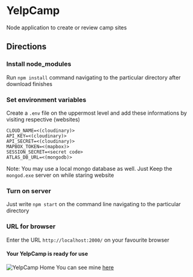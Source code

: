 # YelpCamp
Node application to create or review camp sites



## Directions


### Install node_modules
Run `npm install` command navigating to the particular directory after download finishes

### Set environment variables
Create a `.env` file on the uppermost level and add these informations by visiting respective (websites)
```
CLOUD_NAME=<(cloudinary)>
API_KEY=<(cloudinary)>
API_SECRET=<(cloudinary)>
MAPBOX_TOKEN=<(mapbox)>
SESSION_SECRET=<secret code>
ATLAS_DB_URL=<(mongodb)>
```
Note: You may use a local mongo database as well. Just Keep the `mongod.exe` server on while staring website

### Turn on server
Just write `npm start` on the command line navigating to the particular directory

### URL for browser
Enter the URL `http://localhost:2000/` on your favourite browser

#### Your YelpCamp is ready for use

![YelpCamp Home](https://res.cloudinary.com/dmoyqi6br/image/upload/v1659427284/YelpCamp/yelpcamp_z8kgeq.jpg)
You can see mine [here](https://aqueous-brushlands-12355.herokuapp.com/)
